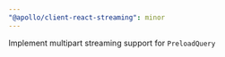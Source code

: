 ```yaml
---
"@apollo/client-react-streaming": minor
---
```


Implement multipart streaming support for `PreloadQuery`
